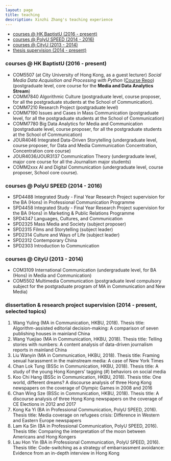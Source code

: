```yaml
---
layout: page
title: teaching
description: Xinzhi Zhang's teaching experience
---
```


<div class="navbar">
    <div class="navbar-inner">
        <ul class="nav">
            <li><a href="#hkbu_course">courses @ HK BaptistU (2016 - present)</a></li>
            <li><a href="#polyu_course">courses @ PolyU SPEED (2014 - 2016)</a></li>
            <li><a href="#cityu_courese">courses @ CityU (2013 - 2014) </a></li>
            <li><a href="#thesis">thesis supervision (2014 - present) </a></li>
        </ul>
    </div>
</div>

### <a name="hkbu_course"></a>courses @ HK BaptistU (2016 - present)

 - COM5507 (at City University of Hong Kong, as a guest lecturer) *Social Media Data Acquisition and Processing with Python* ([Course Repo](https://github.com/xzzhang2/201819A_cityu_com5507)) (postgraduate level, core course for the **Media and Data Analytics Stream**)
 - COMM7840 Algorithmic Culture (postgraduate level, course proposer, for all the postgraduate students at the School of Communication).
 - COMM7210 Research Project (postgraduate level)
 - COMM7190 Issues and Cases in Mass Communication (postgraduate level, for all the postgraduate students at the School of Communication)
 - COMM7780 Big Data Analytics for Media and Communication (postgraduate level, course proposer, for all the postgraduate students at the School of Communication)
 - JOUR4046 Integrated Data-Driven Storytelling (undergraduate level, course proposer, for Data and Media Communication Concentration, Concentration core course)
 - JOUR4036/JOUR3137 Communication Theory (undergraduate level, major core course for all the Journalism major students)
 - COMM2xxx AI and Digital Communication (undergraduate level, course proposer, School core course).

### <a name="polyu_course"></a>courses @ PolyU SPEED (2014 - 2016)

 - SPD4488 Integrated Study - Final Year Research Project supervision for the BA (Hons) in Professional Communication Programme
 - SPD4458 Integrated Study - Final Year Research Project supervision for the BA (Hons) in Marketing & Public Relations Programme
 - SPD4347 Languages, Cultures, and Communication
 - SPD2325 Mass Media and Society (subject proposer)   
 - SPD2315 Films and Storytelling (subject leader)
 - SPD2314 Culture and Ways of Life (subject leader)
 - SPD2312 Contemporary China  
 - SPD2303 Introduction to Communication

### <a name="cityu_courese"></a>courses @ CityU (2013 - 2014)

 - COM3109 International Communication (undergraduate level, for BA (Hons) in Media and Communication)
 - COM5502 Multimedia Communication (postgraduate level compulsory subject for the postgraduate program of MA in Communication and New Media)

### <a name="thesis"></a>dissertation & research project supervision (2014 - present, selected topics)
1. Wang Yuling (MA in Communication, HKBU, 2018). Thesis title: Algorithm-assisted editorial decision-making: A comparison of seven publishing houses in mainland China
2. Wang Yuejiao (MA in Communication, HKBU, 2018). Thesis title: Telling stories with numbers: A content analysis of data-driven journalism reports in mainland China
3. Liu Wanyin (MA in Communication, HKBU, 2018). Thesis title: Framing sexual harassment in the mainstream media: A case of New York Times
4. Chan Lok Tung (BSSc in Communication, HKBU, 2018). Thesis title: A study of the young Hong Kongers’ tagging (#) behaviors on social media
5. Koo Chi Hang (BSSc in Communication, HKBU, 2018). Thesis title: One world, different dreams? A discourse analysis of three Hong Kong newspapers on the coverage of Olympic Games in 2008 and 2016
6. Chan Wing Sze (BSSc in Communication, HKBU, 2018). Thesis title: A discourse analysis of three Hong Kong newspapers on the coverage of CE Elections in 2012 and 2017
7. Kong Ka Yi (BA in Professional Communication, PolyU SPEED, 2016). Thesis title: Media coverage on refugees crisis: Difference in Western and Eastern Europe newspapers
8. Lam Ka Sin (BA in Professional Communication, PolyU SPEED, 2016). Thesis title: Comparing the interpretation of the moon between Americans and Hong Kongers
9. Lau Hon Yin (BA in Professional Communication, PolyU SPEED, 2016). Thesis title: Code-switching as a strategy of embarrassment avoidance:  Evidence from an in-depth interview in Hong Kong
